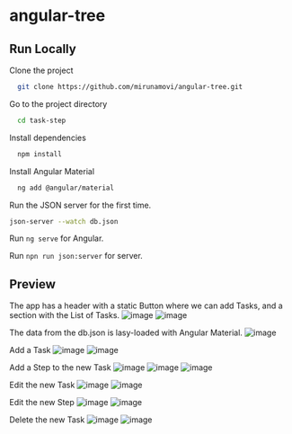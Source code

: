 # angular-tree

## Run Locally

Clone the project

```bash
  git clone https://github.com/mirunamovi/angular-tree.git
```

Go to the project directory

```bash
  cd task-step
```

Install dependencies

```bash
  npm install
```

Install Angular Material

```bash
  ng add @angular/material
```
Run the JSON server for the first time.

```bash
json-server --watch db.json
```
Run `ng serve` for Angular.

Run `npn run json:server` for server.

## Preview

The app has a header with a static Button where we can add Tasks, and a section with the List of Tasks.
![image](https://github.com/mirunamovi/angular-tree/assets/90201953/ea4cabee-f9c5-43dc-846b-b86e9ffd8342)
![image](https://github.com/mirunamovi/angular-tree/assets/90201953/3ffb8f9a-9a1d-41e9-a0bf-852ab0965071)

The data from the db.json is lasy-loaded with Angular Material. 
![image](https://github.com/mirunamovi/angular-tree/assets/90201953/f58979ac-16ec-4534-87c1-0dcf8826c459)

Add a Task
![image](https://github.com/mirunamovi/angular-tree/assets/90201953/fc70c8da-c986-452b-bcfe-b2cac1bfae3f)
![image](https://github.com/mirunamovi/angular-tree/assets/90201953/86a311dc-4143-4e7a-9288-39e8c506bf82)

Add a Step to the new Task
![image](https://github.com/mirunamovi/angular-tree/assets/90201953/39653c74-5037-48ee-a1fe-83dc366fbdca)
![image](https://github.com/mirunamovi/angular-tree/assets/90201953/832563f4-edfa-44ac-aaa1-6d582163a5a7)
![image](https://github.com/mirunamovi/angular-tree/assets/90201953/5f933e16-fb1b-489d-9ec9-4b8d92c65476)

Edit the new Task
![image](https://github.com/mirunamovi/angular-tree/assets/90201953/f1291c81-22e2-4a2a-9e3d-644d6b34dae4)
![image](https://github.com/mirunamovi/angular-tree/assets/90201953/463de5aa-199b-47ce-96eb-465fb0c9506f)

Edit the new Step
![image](https://github.com/mirunamovi/angular-tree/assets/90201953/c32ecb62-f1f0-4d9a-b0d1-f04264936a2d)
![image](https://github.com/mirunamovi/angular-tree/assets/90201953/0311375f-497e-4814-bb49-0881b99e2ad1)

Delete the new Task
![image](https://github.com/mirunamovi/angular-tree/assets/90201953/b239747d-1cdf-4154-a579-b96d4c3ba021)
![image](https://github.com/mirunamovi/angular-tree/assets/90201953/a1337a0b-537e-4a18-8058-e4a0e91a4f83)







